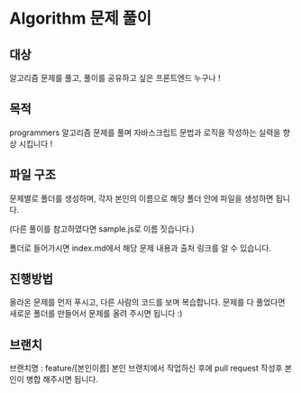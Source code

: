 # Algorithm 문제 풀이

## 대상

알고리즘 문제를 풀고, 풀이를 공유하고 싶은 프론트엔드 누구나 !

## 목적

programmers 알고리즘 문제를 풀며 자바스크립트 문법과 로직을 작성하는 실력을 향상 시킵니다 !

## 파일 구조

문제별로 폴더를 생성하며, 각자 본인의 이름으로 해당 폴더 안에 파일을 생성하면 됩니다.

(다른 풀이를 참고하였다면 sample.js로 이름 짓습니다.)

폴더로 들어가시면 index.md에서 해당 문제 내용과 출처 링크를 알 수 있습니다.

## 진행방법

올라온 문제를 먼저 푸시고, 다른 사람의 코드를 보며 복습합니다.
문제를 다 풀었다면 새로운 폴더를 만들어서 문제를 올려 주시면 됩니다 :)

## 브랜치

브랜치명 : feature/[본인이름]
본인 브랜치에서 작업하신 후에 pull request 작성후 본인이 병합 해주시면 됩니다.
